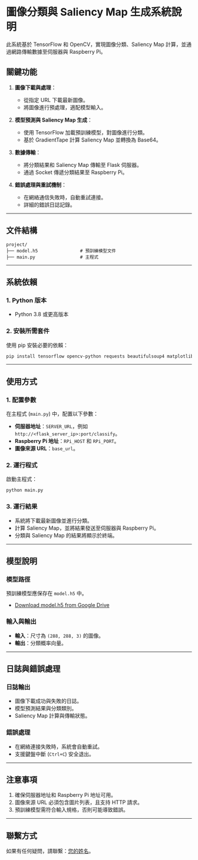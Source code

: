 # 圖像分類與 Saliency Map 生成系統說明

此系統基於 TensorFlow 和 OpenCV，實現圖像分類、Saliency Map 計算，並通過網路傳輸數據至伺服器與 Raspberry Pi。

## 關鍵功能

1. **圖像下載與處理**：
   - 從指定 URL 下載最新圖像。
   - 將圖像進行預處理，適配模型輸入。

2. **模型預測與 Saliency Map 生成**：
   - 使用 TensorFlow 加載預訓練模型，對圖像進行分類。
   - 基於 GradientTape 計算 Saliency Map 並轉換為 Base64。

3. **數據傳輸**：
   - 將分類結果和 Saliency Map 傳輸至 Flask 伺服器。
   - 通過 Socket 傳遞分類結果至 Raspberry Pi。

4. **錯誤處理與重試機制**：
   - 在網絡通信失敗時，自動重試連接。
   - 詳細的錯誤日誌記錄。

---

## 文件結構

```
project/
├── model.h5                # 預訓練模型文件
├── main.py                 # 主程式
```

---

## 系統依賴

### 1. Python 版本
- Python 3.8 或更高版本

### 2. 安裝所需套件

使用 pip 安裝必要的依賴：

```bash
pip install tensorflow opencv-python requests beautifulsoup4 matplotlib
```

---

## 使用方式

### 1. 配置參數

在主程式 (`main.py`) 中，配置以下參數：
- **伺服器地址**：`SERVER_URL`，例如 `http://<flask_server_ip>:port/classify`。
- **Raspberry Pi 地址**：`RPi_HOST` 和 `RPi_PORT`。
- **圖像來源 URL**：`base_url`。

### 2. 運行程式

啟動主程式：

```bash
python main.py
```

### 3. 運行結果

- 系統將下載最新圖像並進行分類。
- 計算 Saliency Map，並將結果發送至伺服器與 Raspberry Pi。
- 分類與 Saliency Map 的結果將顯示於終端。

---

## 模型說明

### 模型路徑

預訓練模型應保存在 `model.h5` 中。
- [Download model.h5 from Google Drive](https://drive.google.com/file/d/12MZbANG89C-afBirAZgldY6KPROiLqut/view)

### 輸入與輸出

- **輸入**：尺寸為 `(288, 288, 3)` 的圖像。
- **輸出**：分類概率向量。

---

## 日誌與錯誤處理

### 日誌輸出

- 圖像下載成功與失敗的日誌。
- 模型預測結果與分類類別。
- Saliency Map 計算與傳輸狀態。

### 錯誤處理

- 在網絡連接失敗時，系統會自動重試。
- 支援鍵盤中斷 (`Ctrl+C`) 安全退出。

---

## 注意事項

1. 確保伺服器地址和 Raspberry Pi 地址可用。
2. 圖像來源 URL 必須包含圖片列表，且支持 HTTP 請求。
3. 預訓練模型需符合輸入規格，否則可能導致錯誤。

---

## 聯繫方式

如果有任何疑問，請聯繫：[您的姓名](mailto:您的郵箱)。
